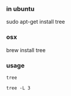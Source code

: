 ### in ubuntu
sudo apt-get install tree

### osx
brew install tree


### usage
```
tree
```

```
tree -L 3
```
